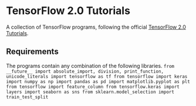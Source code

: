 # TensorFlow 2.0 Tutorials
A collection of TensorFlow programs, following the official [TensorFlow 2.0 Tutorials](https://www.tensorflow.org/alpha).

## Requirements
The programs contain any combination of the following libraries.
``
from __future__ import absolute_import, division, print_function, unicode_literals
import tensorflow as tf
from tensorflow import keras
import numpy as np
import pandas as pd
import matplotlib.pyplot as plt
from tensorflow import feature_column
from tensorflow.keras import layers
import seaborn as sns
from sklearn.model_selection import train_test_split
``